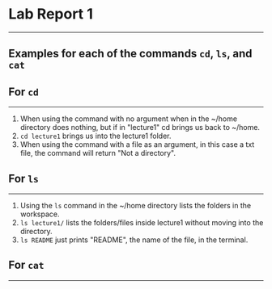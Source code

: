 # Lab Report 1
---
## **Examples for each of the commands `cd`, `ls`, and `cat`**
## For `cd`
---
1. When using the command with no argument when in the ~/home directory does nothing, but if in "lecture1" cd brings us back to ~/home.
2. `cd lecture1` brings us into the lecture1 folder.
3. When using the command with a file as an argument, in this case a txt file, the command will return "Not a directory".

## For `ls`
---
1. Using the `ls` command in the ~/home directory lists the folders in the workspace.
2. `ls lecture1/` lists the folders/files inside lecture1 without moving into the directory.
3. `ls README` just prints "README", the name of the file, in the terminal.

## For `cat`
---
